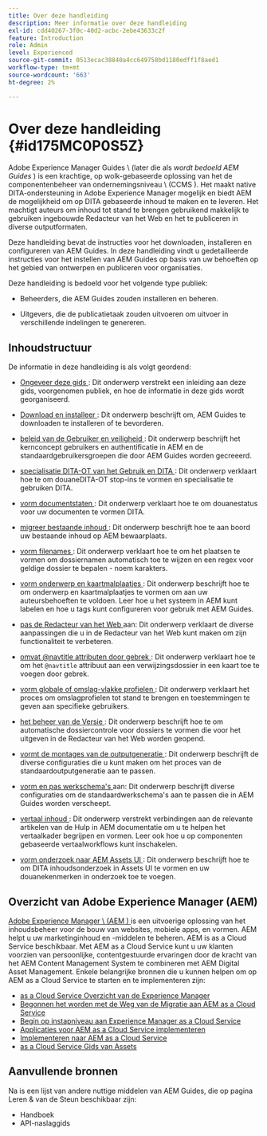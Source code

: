 ```yaml
---
title: Over deze handleiding
description: Meer informatie over deze handleiding
exl-id: cdd40267-3f0c-40d2-acbc-2ebe43633c2f
feature: Introduction
role: Admin
level: Experienced
source-git-commit: 0513ecac38840a4cc649758bd1180edff1f8aed1
workflow-type: tm+mt
source-wordcount: '663'
ht-degree: 2%

---
```


# Over deze handleiding {#id175MC0P0S5Z}

Adobe Experience Manager Guides \ (later die als *wordt bedoeld AEM Guides* \) is een krachtige, op wolk-gebaseerde oplossing van het de componentenbeheer van ondernemingsniveau \ (CCMS \). Het maakt native DITA-ondersteuning in Adobe Experience Manager mogelijk en biedt AEM de mogelijkheid om op DITA gebaseerde inhoud te maken en te leveren. Het machtigt auteurs om inhoud tot stand te brengen gebruikend makkelijk te gebruiken ingebouwde Redacteur van het Web en het te publiceren in diverse outputformaten.

Deze handleiding bevat de instructies voor het downloaden, installeren en configureren van AEM Guides. In deze handleiding vindt u gedetailleerde instructies voor het instellen van AEM Guides op basis van uw behoeften op het gebied van ontwerpen en publiceren voor organisaties.

Deze handleiding is bedoeld voor het volgende type publiek:

- Beheerders, die AEM Guides zouden installeren en beheren.

- Uitgevers, die de publicatietaak zouden uitvoeren om uitvoer in verschillende indelingen te genereren.


## Inhoudstructuur

De informatie in deze handleiding is als volgt geordend:

- [ Ongeveer deze gids ](#id175MC0P0S5Z): Dit onderwerp verstrekt een inleiding aan deze gids, voorgenomen publiek, en hoe de informatie in deze gids wordt georganiseerd.

- [ Download en installeer ](download-install.md#): Dit onderwerp beschrijft om, AEM Guides te downloaden te installeren of te bevorderen.

- [ beleid van de Gebruiker en veiligheid ](user-admin-sec.md#): Dit onderwerp beschrijft het kernconcept gebruikers en authentificatie in AEM en de standaardgebruikersgroepen die door AEM Guides worden gecreeerd.

- [ specialisatie DITA-OT van het Gebruik en DITA ](dita-ot-specialization.md#): Dit onderwerp verklaart hoe te om douaneDITA-OT stop-ins te vormen en specialisatie te gebruiken DITA.

- [ vorm documentstaten ](customize-doc-state.md#): Dit onderwerp verklaart hoe te om douanestatus voor uw documenten te vormen DITA.

- [ migreer bestaande inhoud ](migrate-content.md#): Dit onderwerp beschrijft hoe te aan boord uw bestaande inhoud op AEM bewaarplaats.

- [ vorm filenames ](conf-file-names.md#): Dit onderwerp verklaart hoe te om het plaatsen te vormen om dossiernamen automatisch toe te wijzen en een regex voor geldige dossier te bepalen - noem karakters.

- [ vorm onderwerp en kaartmalplaatjes ](conf-template-tags.md#): Dit onderwerp beschrijft hoe te om onderwerp en kaartmalplaatjes te vormen om aan uw auteursbehoeften te voldoen. Leer hoe u het systeem in AEM kunt labelen en hoe u tags kunt configureren voor gebruik met AEM Guides.

- [ pas de Redacteur van het Web ](conf-web-editor.md#) aan: Dit onderwerp verklaart de diverse aanpassingen die u in de Redacteur van het Web kunt maken om zijn functionaliteit te verbeteren.

- [ omvat @navtitle attributen door gebrek ](auto-add-navtitle.md#): Dit onderwerp verklaart hoe te om het `@navtitle` attribuut aan een verwijzingsdossier in een kaart toe te voegen door gebrek.

- [ vorm globale of omslag-vlakke profielen ](conf-folder-level.md#): Dit onderwerp verklaart het proces om omslagprofielen tot stand te brengen en toestemmingen te geven aan specifieke gebruikers.

- [ het beheer van de Versie ](version-management.md#): Dit onderwerp beschrijft hoe te om automatische dossiercontrole voor dossiers te vormen die voor het uitgeven in de Redacteur van het Web worden geopend.

- [ vormt de montages van de outputgeneratie ](conf-output-generation.md#): Dit onderwerp beschrijft de diverse configuraties die u kunt maken om het proces van de standaardoutputgeneratie aan te passen.

- [ vorm en pas werkschema&#39;s ](customize-workflows.md#) aan: Dit onderwerp beschrijft diverse configuraties om de standaardwerkschema&#39;s aan te passen die in AEM Guides worden verscheept.

- [ vertaal inhoud ](translation.md#): Dit onderwerp verstrekt verbindingen aan de relevante artikelen van de Hulp in AEM documentatie om u te helpen het vertaalkader begrijpen en vormen. Leer ook hoe u op componenten gebaseerde vertaalworkflows kunt inschakelen.

- [ vorm onderzoek naar AEM Assets UI ](conf-dita-search.md#): Dit onderwerp beschrijft hoe te om DITA inhoudsonderzoek in Assets UI te vormen en uw douanekenmerken in onderzoek toe te voegen.


## Overzicht van Adobe Experience Manager \(AEM\)

[ Adobe Experience Manager \ (AEM \) ](https://business.adobe.com/products/experience-manager/adobe-experience-manager.html) is een uitvoerige oplossing van het inhoudsbeheer voor de bouw van websites, mobiele apps, en vormen. AEM helpt u uw marketinginhoud en -middelen te beheren. AEM is as a Cloud Service beschikbaar. Met AEM as a Cloud Service kunt u uw klanten voorzien van persoonlijke, contentgestuurde ervaringen door de kracht van het AEM Content Management System te combineren met AEM Digital Asset Management. Enkele belangrijke bronnen die u kunnen helpen om op AEM as a Cloud Service te starten en te implementeren zijn:

- [ as a Cloud Service Overzicht van de Experience Manager ](https://experienceleague.adobe.com/docs/experience-manager-cloud-service/content/home.html?lang=en)
- [ Begonnen het worden met de Weg van de Migratie aan AEM as a Cloud Service ](https://experienceleague.adobe.com/docs/experience-manager-cloud-service/content/migration-journey/getting-started.html?lang=en)
- [ Begin op instapniveau aan Experience Manager as a Cloud Service ](https://experienceleague.adobe.com/docs/experience-manager-cloud-service/content/onboarding/home.html?lang=enhttps://experienceleague.adobe.com/docs/experience-manager-cloud-service/moving/home.html?lang=en)
- [Applicaties voor AEM as a Cloud Service implementeren](https://experienceleague.adobe.com/docs/experience-manager-cloud-service/implementing/home.html?lang=en)
- [Implementeren naar AEM as a Cloud Service](https://experienceleague.adobe.com/docs/experience-manager-cloud-service/content/implementing/deploying/overview.html?lang=en)
- [ as a Cloud Service Gids van Assets ](https://experienceleague.adobe.com/docs/experience-manager-cloud-service/content/assets/home.html?lang=en)

## Aanvullende bronnen

Na is een lijst van andere nuttige middelen van AEM Guides, die op [ ](https://helpx.adobe.com/support/xml-documentation-for-experience-manager.html) pagina Leren &amp; van de Steun beschikbaar zijn:

- Handboek
- API-naslaggids

